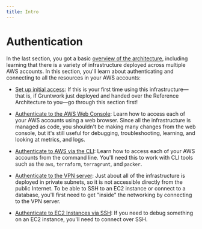 ```yaml
---
title: Intro
---
```


# Authentication

In the last section, you got a basic [overview of the architecture](../overview/overview), including learning that there is
a variety of infrastructure deployed across multiple AWS accounts. In this section, you'll learn about authenticating
and connecting to all the resources in your AWS accounts:

* [Set up initial access](setting-up-initial-access): If this is your first time using this infrastructure—that is,
  if Gruntwork just deployed and handed over the Reference Architecture to you—go through this section first!

* [Authenticate to the AWS Web Console](authenticate-to-the-aws-web-console): Learn how to access each of your AWS
  accounts using a web browser. Since all the infrastructure is managed as code, you shouldn't be making many changes
  from the web console, but it's still useful for debugging, troubleshooting, learning, and looking at metrics, and logs.

* [Authenticate to AWS via the CLI](authenticate-to-aws-via-the-cli): Learn how to access each of your AWS accounts
  from the command line. You'll need this to work with CLI tools such as the `aws`, `terraform`, `terragrunt`, and
  `packer`.

* [Authenticate to the VPN server](authenticate-to-the-vpn-server): Just about all of the infrastructure is deployed
  in private subnets, so it is not accessible directly from the public Internet. To be able to SSH to an EC2 instance
  or connect to a database, you'll first need to get "inside" the networking by connecting to the VPN server.

* [Authenticate to EC2 Instances via SSH](authenticate-to-ec2-instances-via-ssh): If you need to debug something on
  an EC2 instance, you'll need to connect over SSH.


<!-- ##DOCS-SOURCER-START
{"sourcePlugin":"Local File Copier","hash":"075f808523a8cb81e5b324c8d2ac975d"}
##DOCS-SOURCER-END -->

